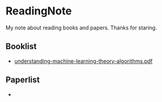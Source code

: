 # ReadingNote
My note about reading books and papers.
Thanks for staring.

## Booklist
- [understanding-machine-learning-theory-algorithms.pdf](http://www.cs.huji.ac.il/~shais/UnderstandingMachineLearning/understanding-machine-learning-theory-algorithms.pdf)

## Paperlist
- []()
